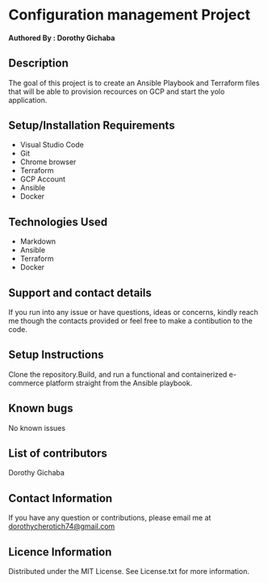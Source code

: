 # Configuration management Project
#### Authored By : **Dorothy Gichaba**
## Description
The goal of this project is to create an Ansible Playbook and Terraform files that will be able to provision recources on GCP and start the yolo application.
## Setup/Installation Requirements
* Visual Studio Code
* Git
* Chrome browser
* Terraform
* GCP Account
* Ansible 
* Docker
## Technologies Used
* Markdown
* Ansible
* Terraform
* Docker
## Support and contact details
If you run into any issue or have questions, ideas or concerns, kindly reach me though the contacts provided or feel free to make a contibution to the code.
## Setup Instructions
Clone the repository.Build, and run a functional and containerized e-commerce platform straight from the Ansible playbook.
## Known bugs
No known issues
## List of contributors 
Dorothy Gichaba
## Contact Information
If you have any question or contributions, please email me at dorothycherotich74@gmail.com
## Licence Information
Distributed under the MIT License. See License.txt for more information.

